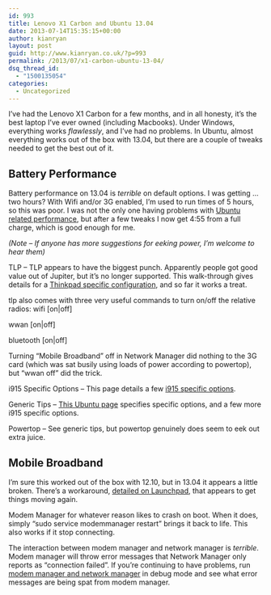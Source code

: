 ```yaml
---
id: 993
title: Lenovo X1 Carbon and Ubuntu 13.04
date: 2013-07-14T15:35:15+00:00
author: kianryan
layout: post
guid: http://www.kianryan.co.uk/?p=993
permalink: /2013/07/x1-carbon-ubuntu-13-04/
dsq_thread_id:
  - "1500135054"
categories:
  - Uncategorized
---
```

I’ve had the Lenovo X1 Carbon for a few months, and in all honesty, it’s the best laptop I’ve ever owned (including Macbooks). Under Windows, everything works _flawlessly_, and I’ve had no problems. In Ubuntu, almost everything works out of the box with 13.04, but there are a couple of tweaks needed to get the best out of it.

## Battery Performance

Battery performance on 13.04 is _terrible_ on default options. I was getting … two hours? With Wifi and/or 3G enabled, I’m used to run times of 5 hours, so this was poor. I was not the only one having problems with [Ubuntu related performance](http://askubuntu.com/questions/286490/thinkpad-x1-carbon-terrible-battery-life-on-raring), but after a few tweaks I now get 4:55 from a full charge, which is good enough for me.

_(Note – If anyone has more suggestions for eeking power, I’m welcome to hear them)_

TLP – TLP appears to have the biggest punch. Apparently people got good value out of Jupiter, but it’s no longer supported. This walk-through gives details for a [Thinkpad specific configuration](http://askubuntu.com/questions/285434/is-there-a-power-saving-application-similar-to-jupiter), and so far it works a treat.

tlp also comes with three very useful commands to turn on/off the relative radios: wifi [on|off]
  
wwan [on|off]
  
bluetooth [on|off]

Turning “Mobile Broadband” off in Network Manager did nothing to the 3G card (which was sat busily using loads of power according to powertop), but “wwan off” did the trick.

i915 Specific Options – This page details a few [i915 specific options](http://askubuntu.com/questions/286490/thinkpad-x1-carbon-terrible-battery-life-on-raring).

Generic Tips – [This Ubuntu page](https://wiki.ubuntu.com/Kernel/PowerManagement/PowerSavingTweaks) specifies specific options, and a few more i915 specific options.

Powertop – See generic tips, but powertop genuinely does seem to eek out extra juice.

## Mobile Broadband

I’m sure this worked out of the box with 12.10, but in 13.04 it appears a little broken. There’s a workaround, [detailed on Launchpad](https://bugs.launchpad.net/ubuntu/+source/modemmanager/+bug/1169117), that appears to get things moving again.

Modem Manager for whatever reason likes to crash on boot. When it does, simply “sudo service modemmanager restart” brings it back to life. This also works if it stop connecting.

The interaction between modem manager and network manager is _terrible_. Modem manager will throw error messages that Network Manager only reports as “connection failed”. If you’re continuing to have problems, run [modem manager and network manager](https://wiki.ubuntu.com/DebuggingModemmanager) in debug mode and see what error messages are being spat from modem manager.